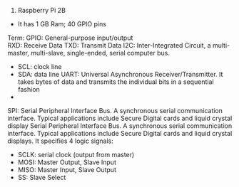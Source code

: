 1. Raspberry Pi 2B
  - It has 1 GB Ram; 40 GPIO pins


Term:
GPIO: General-purpose input/output  
RXD: Receive Data
TXD: Transmit Data
I2C: Inter-Integrated Circuit, a multi-master, multi-slave, single-ended, serial computer bus.
  - SCL: clock line
  - SDA: data line
UART: Universal Asynchronous Receiver/Transmitter. It takes bytes of data and transmits the individual bits in a sequential fashion
  - 
SPI: Serial Peripheral Interface Bus. A synchronous serial communication interface. Typical applications include Secure Digital cards and liquid crystal display Serial Peripheral Interface Bus. A synchronous serial communication interface. Typical applications include Secure Digital cards and liquid crystal displays. It specifies 4 logic signals:
  - SCLK: serial clock (output from master)
  - MOSI: Master Output, Slave Input
  - MISO: Master Input, Slave Output
  - SS: Slave Select
